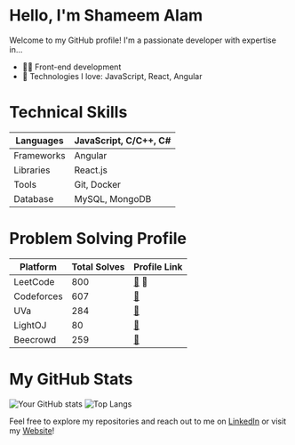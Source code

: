 # Hello, I'm Shameem Alam

Welcome to my GitHub profile! I'm a passionate developer with expertise in...

- 👨‍💻 Front-end development
- 🚀 Technologies I love: JavaScript, React, Angular

# Technical Skills
| Languages         | JavaScript, C/C++, C#    |
|-------------------|--------------------------|
| Frameworks        | Angular                  |
| Libraries         | React.js                 |
| Tools             | Git, Docker              |
| Database          | MySQL, MongoDB           |

# Problem Solving Profile
| Platform          | Total Solves | Profile Link                                      |
|-------------------|--------------|---------------------------------------------------|
| LeetCode          | 800          | [🔗](https://leetcode.com/theshameem/) &#x1F517;   |
| Codeforces        | 607          | [🔗](https://codeforces.com/profile/theshameem)   |
| UVa               | 284          | [🔗](https://uhunt.onlinejudge.org/id/905254)   |
| LightOJ           | 80           | [🔗](https://lightoj.com/user/theshameem)   |
| Beecrowd          | 259          | [🔗](https://www.beecrowd.com.br/judge/en/profile/167329?origem=1)   |


# My GitHub Stats
![Your GitHub stats](https://github-readme-stats.vercel.app/api?username=theshameem&show_icons=true&theme=radical)
![Top Langs](https://github-readme-stats.vercel.app/api/top-langs/?username=theshameem&layout=compact)

Feel free to explore my repositories and reach out to me on [LinkedIn](https://www.linkedin.com/in/shameem-alam/) or visit my [Website](https://www.shameemalam.com/)!
